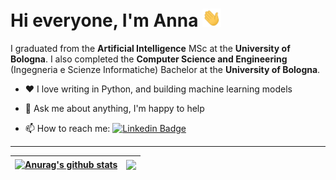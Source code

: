 <h1>Hi everyone, I'm Anna <img src="https://raw.githubusercontent.com/ABSphreak/ABSphreak/master/gifs/Hi.gif" width="30px"></h1>

I graduated from the **Artificial Intelligence**  MSc at the  **University of Bologna**. I also completed the **Computer Science and Engineering**  (Ingegneria e Scienze Informatiche) Bachelor at the **University of Bologna**.

<!--
- 🔭 I’m currently working on [anonymization tools](LINK)

- 🌱 I’m currently learning **Reinforcement Learning**

- 👨‍💻 All of my projects are available on my [Github](https://github.com/annafabris)
- 📄 Know about my experiences: [CV / Résumé](LINK)
- 🖥️ I’m currently working at [Wiseair](https://www.wiseair.vision/)
-->
- ❤️ I love writing in Python, and building machine learning models

- 💬 Ask me about anything, I'm happy to help

- 📫 How to reach me: [![Linkedin Badge](https://img.shields.io/badge/-Anna-blue?style=flat&logo=Linkedin&logoColor=white&link=https://www.linkedin.com/in/anirudhemmadi/)](https://www.linkedin.com/in/anna-fabris/)

<!-- ## Languages and Tools:
[![Python](https://img.shields.io/badge/-Python-black?style=flat&logo=Python)](https://www.python.org/)
[![C](https://img.shields.io/badge/-C-00599C?style=flat&logo=c)](https://www.cprogramming.com)
[![Java](https://img.shields.io/badge/-java-E34A86?style=flat&logo=Java)](https://www.java.com/)
[![JavaScript](https://img.shields.io/badge/-JavaScript-black?style=flat&logo=javascript)](https://www.javascript.com/)
[![HTML5](https://img.shields.io/badge/-HTML5-E34F26?style=flat&logo=html5&logoColor=white)](https://www.w3schools.com/html/)
[![CSS3](https://img.shields.io/badge/-CSS3-1572B6?style=flat&logo=css3)](https://www.w3schools.com/css/)
[![Bootstrap](https://img.shields.io/badge/-Bootstrap-563D7C?style=flat&logo=bootstrap)](https://getbootstrap.com/)
[![Php](https://img.shields.io/badge/-PHP-777BB4.svg?style=flat&logo=php&logoColor=white)](https://www.php.net)
[![C#](https://img.shields.io/badge/-C%23-239120?style=flat&logo=c-sharp)](https://www.php.net)-->
<!--
<p align="left"> 
<a href="https://developer.mozilla.org/en-US/docs/Web/JavaScript" target="_blank"> <img src="https://raw.githubusercontent.com/devicons/devicon/master/icons/javascript/javascript-original.svg" alt="javascript" width="40" height="40"/> </a> 
  <a href="https://www.arduino.cc/" target="_blank"> <img src="https://raw.githubusercontent.com/devicons/devicon/master/icons/arduino/arduino-original.svg" alt="java" width="40" height="40"/> </a> 
<a href="https://firebase.google.com/" target="_blank"> <img src="https://raw.githubusercontent.com/devicons/devicon/master/icons/firebase/firebase-plain-wordmark.svg" alt="java" width="40" height="40"/> </a> 
<a href="https://www.scala-lang.org" target="_blank"> <img src="https://raw.githubusercontent.com/devicons/devicon/master/icons/scala/scala-original.svg" alt="scala" width="40" height="40"/>  </p>
-->

---
| <a href="https://github.com/annafabris/github-readme-stats"><img align="center" src="https://github-readme-stats-git-masterrstaa-rickstaa.vercel.app/api?username=annafabris&show_icons=true&include_all_commits=true&theme=buefy&hide_border=true" alt="Anurag's github stats" /></a> | <a href="https://github.com/annafabris/github-readme-stats"><img align="center" src="https://github-readme-stats-git-masterrstaa-rickstaa.vercel.app/api/top-langs/?username=annafabris&layout=compact&theme=buefy&hide_border=true" /></a> |
| ------------- | ------------- |
